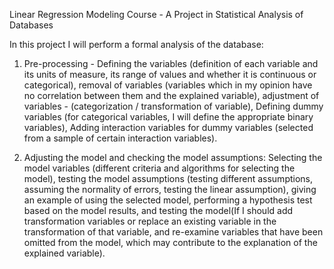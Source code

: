 
Linear Regression Modeling Course - A Project in Statistical Analysis of Databases

In this project I will perform a formal analysis of the database:

1. Pre-processing -
Defining the variables (definition of each variable and its units of measure, its range of values and whether it is continuous or categorical), removal of variables (variables which in my opinion have no correlation between them and the explained variable), adjustment of variables - (categorization / transformation of variable), Defining dummy variables (for categorical variables, I will define the appropriate binary variables), Adding interaction variables for dummy variables (selected from a sample of certain interaction variables).

2. Adjusting the model and checking the model assumptions:
Selecting the model variables (different criteria and algorithms for selecting the model), testing the model assumptions (testing different assumptions, assuming the normality of errors, testing the linear assumption), giving an example of using the selected model, performing a hypothesis test based on the model results, and testing the model(If I should add transformation variables or replace an existing variable in the transformation of that variable, and re-examine variables that have been omitted from the model, which may contribute to the explanation of the explained variable).
